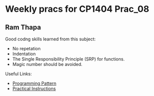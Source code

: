 # Weekly pracs for CP1404 Prac_08
## Ram Thapa
Good codng skills learned from this subject:
- No repetation
- Indentation
- The Single Responsibility Principle (SRP) for functions.
- Magic number should be avoided.

Useful Links:
- [Programming Pattern](https://github.com/CP1404/Starter/wiki/Programming-Patterns)
- [Practical Instructions](https://github.com/CP1404/Practicals/blob/master/README.md)